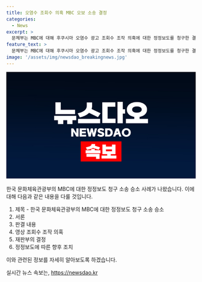 ```yaml
---
title: 오염수 조회수 의혹 MBC 오보 소송 결정
categories:
  - News
excerpt: >
  문체부는 MBC에 대해 후쿠시마 오염수 광고 조회수 조작 의혹에 대한 정정보도를 청구한 결과, 법원은 MBC의 보도를 허위 사실로 인정하며 정정보도를 할 의무가 있다고 판결했다. MBC는 판결 확정 후 3일 이내에 정정보도를 진행 속도로 낭독해야 하며, 이를 이행하지 않을 경우 간접강제금을 부과받게 된다. 문체부는 사실과 다른 보도에 대해 언론중재위원회에 정정보도를 요청하였으나 MBC가 이를 거부하여 소송을 제기하게 되었다.
feature_text: >
  문체부는 MBC에 대해 후쿠시마 오염수 광고 조회수 조작 의혹에 대한 정정보도를 청구한 결과, 법원은 MBC의 보도를 허위 사실로 인정하며 정정보도를 할 의무가 있다고 판결했다. MBC는 판결 확정 후 3일 이내에 정정보도를 진행 속도로 낭독해야 하며, 이를 이행하지 않을 경우 간접강제금을 부과받게 된다. 문체부는 사실과 다른 보도에 대해 언론중재위원회에 정정보도를 요청하였으나 MBC가 이를 거부하여 소송을 제기하게 되었다.
image: '/assets/img/newsdao_breakingnews.jpg'
---
```


<p><img src="/assets/img/newsdao_breakingnews.jpg" alt="firstkoreanews 속보" /></p>

<p>한국 문화체육관광부의 MBC에 대한 정정보도 청구 소송 승소 사례가 나왔습니다. 이에 대해 다음과 같은 내용을 다룰 것입니다.</p>

<ol>
<li>제목 - 한국 문화체육관광부의 MBC에 대한 정정보도 청구 소송 승소</li>
<li>서론</li>
<li>판결 내용</li>
<li>영상 조회수 조작 의혹</li>
<li>재판부의 결정</li>
<li>정정보도에 따른 향후 조치</li>
</ol>

<p>이와 관련된 정보를 자세히 알아보도록 하겠습니다.</p>
실시간 뉴스 속보는, <a href="https://newsdao.kr" rel="dofollow">https://newsdao.kr</a>


